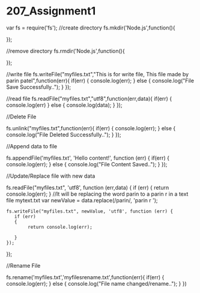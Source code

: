 # 207_Assignment1
var fs = require('fs');
//create directory
fs.mkdir('Node.js',function(){

});

//remove directory
fs.rmdir('Node.js',function(){

});

//write file
fs.writeFile("myfiles.txt","This is for write file, This file made by parin patel",function(err){
    if(err)
    {
        console.log(err);
    }
    else
    {
        console.log("File Save Successfully..");
    }
});

//read file
fs.readFile("myfiles.txt","utf8",function(err,data){
    if(err)
    {
        console.log(err)
    }
    else
    {
        console.log(data);
    }
});

//Delete File

fs.unlink("myfiles.txt",function(err){
    if(err)
    {
        console.log(err);
    }
    else
    {
        console.log("File Deleted Successfully..");
    }
});

//Append data to file

fs.appendFile('myfiles.txt', 'Hello content!', function (err) {
    if(err)
    {
        console.log(err);
    }
    else
    {
        console.log("File Content Saved..");
    }
});

//Update/Replace file with new data

fs.readFile("myfiles.txt", 'utf8', function (err,data) {
    if (err) {
      return console.log(err);
    }
    //It will be replacing the word parin to a parin r  in a text file mytext.txt 
    var newValue = data.replace(/parin/, 'parin r ');
  
    fs.writeFile("myfiles.txt", newValue, 'utf8', function (err) {
       if (err)
       {
            return console.log(err);

       }
    });
  });

  //Rename File

  fs.rename('myfiles.txt','myfilesrename.txt',function(err){
    if(err)
    {
        console.log(err);
    }
    else
    {
        console.log("File name changed/rename..");
    }
})





